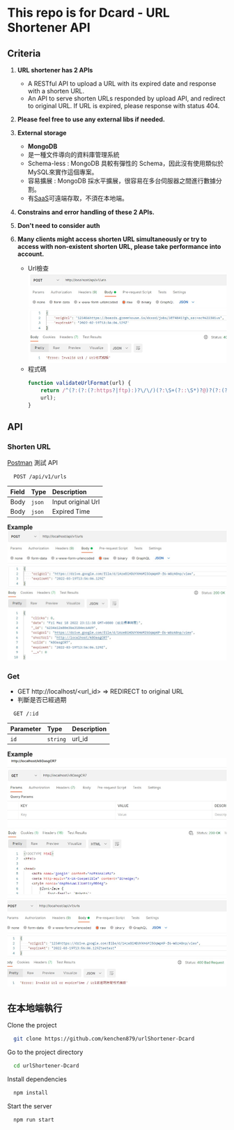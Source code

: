 # This repo is for Dcard - URL Shortener API

## Criteria
1. **URL shortener has 2 APIs**
   - A RESTful API to upload a URL with its expired date and response with a shorten URL.   
   - An API to serve shorten URLs responded by upload API, and redirect to original URL. If URL is expired, please response with status 404.   

2. **Please feel free to use any external libs if needed.**
3. **External storage** 
   - **MongoDB**
   - 是一種文件導向的資料庫管理系統   
   - Schema-less : MongoDB 具較有彈性的 Schema，因此沒有使用類似於MySQL來實作這個專案。   
   - 容易擴展 : MongoDB 採水平擴展，很容易在多台伺服器之間進行數據分割。   
   - 有[SaaS](https://cloud.mongodb.com/v2/62346f8992925b716e04619f#metrics/replicaSet/62347113da869e5f2c83013f/explorer/myFirstDatabase/urls/find)可遠端存取，不須在本地端。   
4. **Constrains and error handling of these 2 APIs.**
5. **Don't need to consider auth**
6. **Many clients might access shorten URL simultaneously or try to access with non-existent shorten URL, please take performance into account.**
    - Url檢查
    ![constrains](./img/POSTApi_error.jpg)
    - 程式碼
        ```javascript
        function validateUrlFormat(url) {
            return /^(?:(?:(?:https?|ftp):)?\/\/)(?:\S+(?::\S*)?@)?(?:(?!(?:10|127)(?:\.\d{1,3}){3})(?!(?:169\.254|192\.168)(?:\.\d{1,3}){2})(?!172\.(?:1[6-9]|2\d|3[0-1])(?:\.\d{1,3}){2})(?:[1-9]\d?|1\d\d|2[01]\d|22[0-3])(?:\.(?:1?\d{1,2}|2[0-4]\d|25[0-5])){2}(?:\.(?:[1-9]\d?|1\d\d|2[0-4]\d|25[0-4]))|(?:(?:[a-z\u00a1-\uffff0-9]-*)*[a-z\u00a1-\uffff0-9]+)(?:\.(?:[a-z\u00a1-\uffff0-9]-*)*[a-z\u00a1-\uffff0-9]+)*(?:\.(?:[a-z\u00a1-\uffff]{2,})))(?::\d{2,5})?(?:[/?#]\S*)?$/i.test(
            url);
        }
        ```
## API

### Shorten URL
[Postman](https://www.postman.com/) 測試 API

```http
  POST /api/v1/urls
```
| Field | Type   | Description        |
| :-    | :-     | :-                 |
| Body  | `json` | Input original Url |
| Body  | `json` | Expired Time       |

**Example**
![constrains](./img/POSTApi_normal.jpg)

### Get
- GET http://localhost/<url_id> => REDIRECT to original URL   
- 判斷是否已經過期

```http
  GET /:id
```

| Parameter | Type     | Description |
| :-        | :-       | :-          |
| `id`      | `string` | url_id      |

**Example**
![constrains](./img/GETApi_normal.jpg)
![constrains](./img/POSTApi_error2.jpg)

## 在本地端執行

Clone the project

```bash
  git clone https://github.com/kenchen879/urlShortener-Dcard
```

Go to the project directory

```bash
  cd urlShortener-Dcard
```

Install dependencies

```bash
  npm install
```

Start the server

```bash
  npm run start
```
